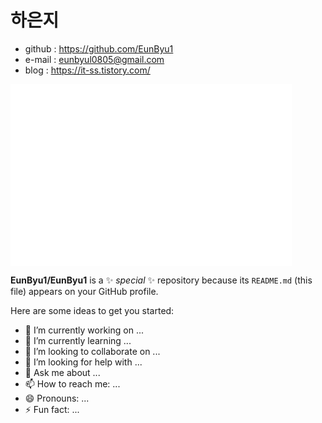 # 하은지 
* github : https://github.com/EunByu1
* e-mail : eunbyul0805@gmail.com
* blog   : https://it-ss.tistory.com/

<img align="center" src="/github-metrics.svg" alt="Metrics" width="450">


**EunByu1/EunByu1** is a ✨ _special_ ✨ repository because its `README.md` (this file) appears on your GitHub profile.

Here are some ideas to get you started:

- 🔭 I’m currently working on ...
- 🌱 I’m currently learning ...
- 👯 I’m looking to collaborate on ...
- 🤔 I’m looking for help with ...
- 💬 Ask me about ...
- 📫 How to reach me: ...
- 😄 Pronouns: ...
- ⚡ Fun fact: ...

